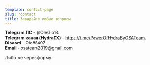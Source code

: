 ```yaml
---
template: contact-page
slug: /contact
title: Завадайте любые вопросы
---
```


**Telegram ЛС** - @OleGio13. <br>
**Telegram канал (HydraDX)** - https://t.me/PowerOfHydraByOSATeam. <br>
**Discord** - Ole#5497 <br>
**Email** - osateam2019@gmail.com <br>

Либо же через форму
